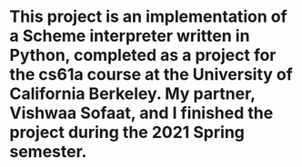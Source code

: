 # This project is an implementation of a Scheme interpreter written in Python, completed as a project for the cs61a course at the University of California Berkeley. My partner, Vishwaa Sofaat, and I finished the project during the 2021 Spring semester.
